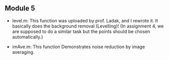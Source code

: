 ## Module 5

- level.m: This function was uploaded by prof. Ladak, and I rewrote it. It basically does the background removal (Levelling)! (In assignment 4, we are supposed to do a similar task but the points should be chosen automatically.) 

- imAve.m: This function Demonstrates noise reduction by image averaging.
